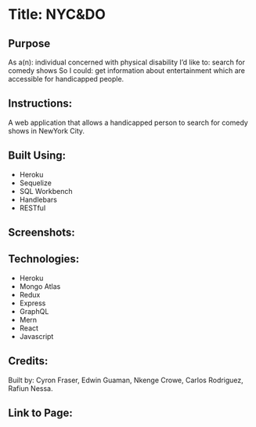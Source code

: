 # Title: NYC&DO

## Purpose
As a(n): individual concerned with physical disability
	I’d like to: search for comedy shows 
	So I could: get information about entertainment which are accessible for handicapped people.

## Instructions:

A web application that allows a handicapped person to search for comedy shows in NewYork City.

## Built Using:
- Heroku
- Sequelize
- SQL Workbench
- Handlebars
- RESTful

## Screenshots:


## Technologies:

- Heroku
- Mongo Atlas
- Redux
- Express
- GraphQL
- Mern
- React
- Javascript

## Credits:
Built by: Cyron Fraser, Edwin Guaman, Nkenge Crowe, Carlos Rodriguez, Rafiun Nessa.


## Link to Page: 

